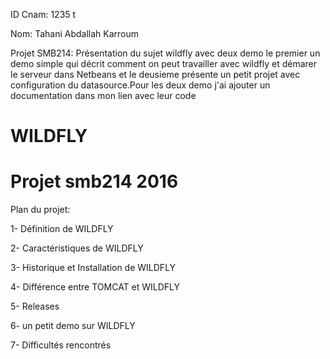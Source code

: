 ID Cnam: 1235 t

Nom: Tahani Abdallah Karroum

Projet SMB214: Présentation du sujet wildfly avec deux demo le premier un demo simple qui décrit comment on peut travailler avec wildfly et démarer le serveur dans Netbeans et le deusieme présente un petit projet avec configuration du datasource.Pour les deux demo j'ai ajouter un documentation dans mon lien avec leur code

# WILDFLY

Projet smb214 2016
=====================

Plan du projet:

1- Définition de WILDFLY

2- Caractéristiques de WILDFLY

3- Historique et Installation de WILDFLY 

4- Différence entre TOMCAT et WILDFLY 

5- Releases

6- un petit demo sur WILDFLY

7- Difficultés rencontrés
